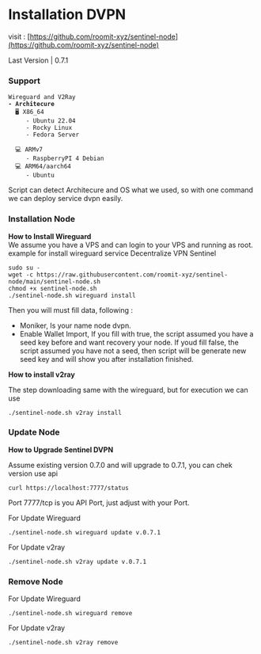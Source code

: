 # Installation DVPN

visit : [https://github.com/roomit-xyz/sentinel-node](https://github.com/roomit-xyz/sentinel-node)

Last Version | 0.7.1

### Support

<pre><code>Wireguard and V2Ray
<strong>- Architecure 
</strong>  🖥️ X86_64
     - Ubuntu 22.04
     - Rocky Linux
     - Fedora Server

  💻 ARMv7 
     - RaspberryPI 4 Debian
  💻 ARM64/aarch64 
     - Ubuntu
</code></pre>

Script can detect Architecure and OS what we used, so with one command we can deploy service dvpn easily.&#x20;

### Installation Node

**How to Install Wireguard**\
We assume you have a VPS and can login to your VPS and running as root. example for install wireguard service Decentralize VPN Sentinel

```
sudo su -
wget -c https://raw.githubusercontent.com/roomit-xyz/sentinel-node/main/sentinel-node.sh
chmod +x sentinel-node.sh 
./sentinel-node.sh wireguard install
```

Then you will must fill data, following :&#x20;

* Moniker, Is your name node dvpn.
* Enable Wallet Import, If you fill with true, the script assumed you have a seed key before and want recovery your node. If youd fill false, the script assumed you have not a seed, then script will be generate new seed key and will show you after installation finished.

**How to install v2ray**

The step downloading same with the wireguard, but for execution we can use

```
./sentinel-node.sh v2ray install
```

### **Update Node**

**How to Upgrade Sentinel DVPN**

Assume existing version 0.7.0 and will upgrade to 0.7.1, you can chek version use api

```
curl https://localhost:7777/status    
```

Port 7777/tcp is you API Port, just adjust with your Port.

For Update Wireguard

```
./sentinel-node.sh wireguard update v.0.7.1
```

For Update v2ray

```
./sentinel-node.sh v2ray update v.0.7.1
```

### Remove Node

For Update Wireguard

```
./sentinel-node.sh wireguard remove 
```

For Update v2ray

```
./sentinel-node.sh v2ray remove
```
